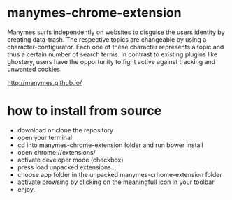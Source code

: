 manymes-chrome-extension
========================

Manymes surfs independently on websites to disguise the users identity by creating data-trash.
The respective topics are changeable by using a character-configurator.
Each one of these character represents a topic and thus a certain number of search terms.
In contrast to existing plugins like ghostery, users have the opportunity to fight active against tracking and unwanted cookies.

http://manymes.github.io/

how to install from source
========================

* download or clone the repository
* open your terminal
* cd into manymes-chrome-extension folder and run bower install
* open chrome://extensions/
* activate developer mode (checkbox)
* press load unpacked extensions...
* choose app folder in the unpacked manymes-crhome-extension folder
* activate browsing by clicking on the meaningfull icon in your toolbar
* enjoy.

